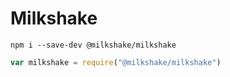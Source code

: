 # Milkshake
```
npm i --save-dev @milkshake/milkshake
```
```javascript
var milkshake = require("@milkshake/milkshake")
```
